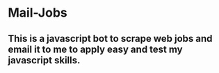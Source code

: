 # Mail-Jobs
## This is a javascript bot to scrape web jobs and email it to me to apply easy and test my javascript skills.
